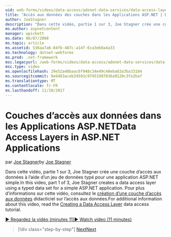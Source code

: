 ```yaml
---
uid: web-forms/videos/data-access/adonet-data-services/data-access-layers-in-aspnet-applications
title: "Accès aux données des couches dans les Applications ASP.NET | Documents Microsoft"
author: JoeStagner
description: "Dans cette vidéo, partie 1 sur 3, Joe Stagner crée une couche d’accès aux données à l’aide d’un jeu de données typé pour une application ASP.NET simple. Pour plus d’informations sur..."
ms.author: aspnetcontent
manager: wpickett
ms.date: 08/07/2008
ms.topic: article
ms.assetid: 536aa7a6-84fb-487c-a14f-6ca3eb8a4a33
ms.technology: dotnet-webforms
ms.prod: .net-framework
msc.legacyurl: /web-forms/videos/data-access/adonet-data-services/data-access-layers-in-aspnet-applications
msc.type: video
ms.openlocfilehash: 29e52a48baac6f948c34e49c40eba83a3ba33184
ms.sourcegitcommit: 9a9483aceb34591c97451997036a9120c3fe2baf
ms.translationtype: MT
ms.contentlocale: fr-FR
ms.lasthandoff: 11/10/2017
---
```

<a name="data-access-layers-in-aspnet-applications"></a><span data-ttu-id="80314-104">Couches d’accès aux données dans les Applications ASP.NET</span><span class="sxs-lookup"><span data-stu-id="80314-104">Data Access Layers in ASP.NET Applications</span></span>
====================
<span data-ttu-id="80314-105">par [Joe Stagner](https://github.com/JoeStagner)</span><span class="sxs-lookup"><span data-stu-id="80314-105">by [Joe Stagner](https://github.com/JoeStagner)</span></span>

<span data-ttu-id="80314-106">Dans cette vidéo, partie 1 sur 3, Joe Stagner crée une couche d’accès aux données à l’aide d’un jeu de données typé pour une application ASP.NET simple.</span><span class="sxs-lookup"><span data-stu-id="80314-106">In this video, part 1 of 3, Joe Stagner creates a data access layer using a typed data set for a simple ASP.NET application.</span></span> <span data-ttu-id="80314-107">Pour plus d’informations sur cette vidéo, consultez le [création d’une couche d’accès aux données](../../../overview/data-access/introduction/creating-a-data-access-layer-vb.md) didacticiel sur l’accès aux données.</span><span class="sxs-lookup"><span data-stu-id="80314-107">For additional information about this video, read the [Creating a Data Access Layer](../../../overview/data-access/introduction/creating-a-data-access-layer-vb.md) data access tutorial.</span></span>

[<span data-ttu-id="80314-108">&#9654; Regardez la vidéo (minutes 11)</span><span class="sxs-lookup"><span data-stu-id="80314-108">&#9654; Watch video (11 minutes)</span></span>](https://channel9.msdn.com/Blogs/ASP-NET-Site-Videos/data-access-layers-in-aspnet-applications)

>[!div class="step-by-step"]
[<span data-ttu-id="80314-109">Next</span><span class="sxs-lookup"><span data-stu-id="80314-109">Next</span></span>](how-to-manually-bind-a-dataset-to-a-datagrid.md)
